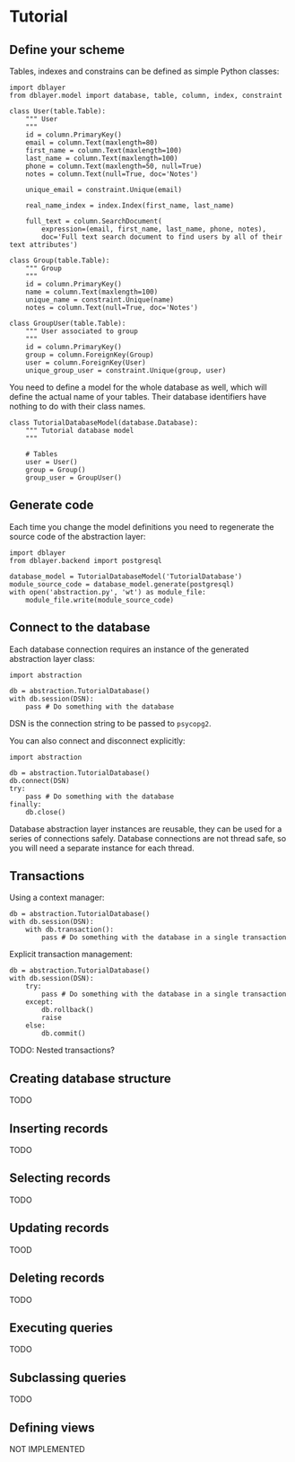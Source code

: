 # Tutorial #

## Define your scheme ##

Tables, indexes and constrains can be defined as simple Python classes:

```
import dblayer
from dblayer.model import database, table, column, index, constraint

class User(table.Table):
    """ User
    """
    id = column.PrimaryKey()
    email = column.Text(maxlength=80)
    first_name = column.Text(maxlength=100)
    last_name = column.Text(maxlength=100)
    phone = column.Text(maxlength=50, null=True)
    notes = column.Text(null=True, doc='Notes')

    unique_email = constraint.Unique(email)

    real_name_index = index.Index(first_name, last_name)
    
    full_text = column.SearchDocument(
        expression=(email, first_name, last_name, phone, notes), 
        doc='Full text search document to find users by all of their text attributes')
    
class Group(table.Table):
    """ Group
    """
    id = column.PrimaryKey()
    name = column.Text(maxlength=100)
    unique_name = constraint.Unique(name)
    notes = column.Text(null=True, doc='Notes')
    
class GroupUser(table.Table):
    """ User associated to group
    """
    id = column.PrimaryKey()
    group = column.ForeignKey(Group)
    user = column.ForeignKey(User)
    unique_group_user = constraint.Unique(group, user)
```

You need to define a model for the whole database as well, which will define the actual name of your tables. Their database identifiers have nothing to do with their class names.

```
class TutorialDatabaseModel(database.Database):
    """ Tutorial database model
    """
    
    # Tables
    user = User()
    group = Group()
    group_user = GroupUser()
```

## Generate code ##

Each time you change the model definitions you need to regenerate the source code of the abstraction layer:

```
import dblayer
from dblayer.backend import postgresql

database_model = TutorialDatabaseModel('TutorialDatabase')
module_source_code = database_model.generate(postgresql)
with open('abstraction.py', 'wt') as module_file:
    module_file.write(module_source_code)
```

## Connect to the database ##

Each database connection requires an instance of the generated abstraction layer class:

```
import abstraction

db = abstraction.TutorialDatabase()
with db.session(DSN):
    pass # Do something with the database
```

DSN is the connection string to be passed to `psycopg2`.

You can also connect and disconnect explicitly:

```
import abstraction

db = abstraction.TutorialDatabase()
db.connect(DSN)
try:
    pass # Do something with the database
finally:
    db.close()
```

Database abstraction layer instances are reusable, they can be used for a series of connections safely. Database connections are not thread safe, so you will need a separate instance for each thread.

## Transactions ##

Using a context manager:

```
db = abstraction.TutorialDatabase()
with db.session(DSN):
    with db.transaction():
        pass # Do something with the database in a single transaction
```

Explicit transaction management:

```
db = abstraction.TutorialDatabase()
with db.session(DSN):
    try:
        pass # Do something with the database in a single transaction
    except:
        db.rollback()
        raise
    else:
        db.commit()
```

TODO: Nested transactions?

## Creating database structure ##

TODO

## Inserting records ##

TODO

## Selecting records ##

TODO

## Updating records ##

TOOD

## Deleting records ##

TODO

## Executing queries ##

TODO

## Subclassing queries ##

TODO

## Defining views ##

NOT IMPLEMENTED